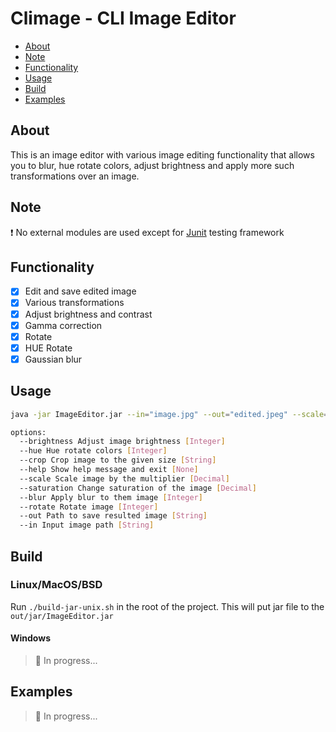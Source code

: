 # Climage - CLI Image Editor

- [About](#about)
- [Note](#note)
- [Functionality](#functionality)
- [Usage](#usage)
- [Build](#build)
- [Examples](#examples)

## About

This is an image editor with various image editing functionality that allows you to blur, hue rotate colors, adjust
brightness and apply more such transformations over an image.

## Note

❗ No external modules are used except for [Junit](https://junit.org/junit5/) testing framework

## Functionality

- [x] Edit and save edited image
- [x] Various transformations
- [x] Adjust brightness and contrast
- [x] Gamma correction
- [x] Rotate
- [x] HUE Rotate
- [x] Gaussian blur

## Usage

```bash
java -jar ImageEditor.jar --in="image.jpg" --out="edited.jpeg" --scale=2 --blur=30 --hue=90
```

```bash
options:
  --brightness Adjust image brightness [Integer]
  --hue Hue rotate colors [Integer]
  --crop Crop image to the given size [String]
  --help Show help message and exit [None]
  --scale Scale image by the multiplier [Decimal]
  --saturation Change saturation of the image [Decimal]
  --blur Apply blur to them image [Integer]
  --rotate Rotate image [Integer]
  --out Path to save resulted image [String]
  --in Input image path [String]
```

## Build

### Linux/MacOS/BSD

Run `./build-jar-unix.sh` in the root of the project.
This will put jar file to the `out/jar/ImageEditor.jar`

#### Windows

> 🚧 In progress...

## Examples

> 🚧 In progress...
